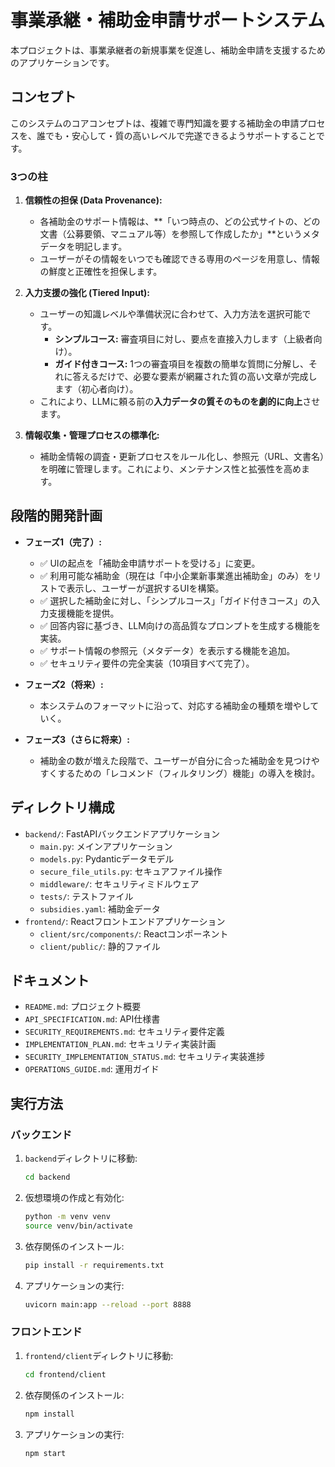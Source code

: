 # 事業承継・補助金申請サポートシステム

本プロジェクトは、事業承継者の新規事業を促進し、補助金申請を支援するためのアプリケーションです。

## コンセプト

このシステムのコアコンセプトは、複雑で専門知識を要する補助金の申請プロセスを、誰でも・安心して・質の高いレベルで完遂できるようサポートすることです。

### 3つの柱

1.  **信頼性の担保 (Data Provenance):**
    *   各補助金のサポート情報は、**「いつ時点の、どの公式サイトの、どの文書（公募要領、マニュアル等）を参照して作成したか」**というメタデータを明記します。
    *   ユーザーがその情報をいつでも確認できる専用のページを用意し、情報の鮮度と正確性を担保します。

2.  **入力支援の強化 (Tiered Input):**
    *   ユーザーの知識レベルや準備状況に合わせて、入力方法を選択可能です。
        *   **シンプルコース:** 審査項目に対し、要点を直接入力します（上級者向け）。
        *   **ガイド付きコース:** 1つの審査項目を複数の簡単な質問に分解し、それに答えるだけで、必要な要素が網羅された質の高い文章が完成します（初心者向け）。
    *   これにより、LLMに頼る前の**入力データの質そのものを劇的に向上**させます。

3.  **情報収集・管理プロセスの標準化:**
    *   補助金情報の調査・更新プロセスをルール化し、参照元（URL、文書名）を明確に管理します。これにより、メンテナンス性と拡張性を高めます。

## 段階的開発計画

*   **フェーズ1（完了）:**
    *   ✅ UIの起点を「補助金申請サポートを受ける」に変更。
    *   ✅ 利用可能な補助金（現在は「中小企業新事業進出補助金」のみ）をリストで表示し、ユーザーが選択するUIを構築。
    *   ✅ 選択した補助金に対し、「シンプルコース」「ガイド付きコース」の入力支援機能を提供。
    *   ✅ 回答内容に基づき、LLM向けの高品質なプロンプトを生成する機能を実装。
    *   ✅ サポート情報の参照元（メタデータ）を表示する機能を追加。
    *   ✅ セキュリティ要件の完全実装（10項目すべて完了）。

*   **フェーズ2（将来）:**
    *   本システムのフォーマットに沿って、対応する補助金の種類を増やしていく。

*   **フェーズ3（さらに将来）:**
    *   補助金の数が増えた段階で、ユーザーが自分に合った補助金を見つけやすくするための「レコメンド（フィルタリング）機能」の導入を検討。

## ディレクトリ構成

- `backend/`: FastAPIバックエンドアプリケーション
  - `main.py`: メインアプリケーション
  - `models.py`: Pydanticデータモデル
  - `secure_file_utils.py`: セキュアファイル操作
  - `middleware/`: セキュリティミドルウェア
  - `tests/`: テストファイル
  - `subsidies.yaml`: 補助金データ
- `frontend/`: Reactフロントエンドアプリケーション
  - `client/src/components/`: Reactコンポーネント
  - `client/public/`: 静的ファイル

## ドキュメント

- `README.md`: プロジェクト概要
- `API_SPECIFICATION.md`: API仕様書
- `SECURITY_REQUIREMENTS.md`: セキュリティ要件定義
- `IMPLEMENTATION_PLAN.md`: セキュリティ実装計画
- `SECURITY_IMPLEMENTATION_STATUS.md`: セキュリティ実装進捗
- `OPERATIONS_GUIDE.md`: 運用ガイド

## 実行方法

### バックエンド

1. `backend`ディレクトリに移動:
   ```sh
   cd backend
   ```
2. 仮想環境の作成と有効化:
   ```sh
   python -m venv venv
   source venv/bin/activate
   ```
3. 依存関係のインストール:
   ```sh
   pip install -r requirements.txt
   ```
4. アプリケーションの実行:
   ```sh
   uvicorn main:app --reload --port 8888
   ```

### フロントエンド

1. `frontend/client`ディレクトリに移動:
   ```sh
   cd frontend/client
   ```
2. 依存関係のインストール:
   ```sh
   npm install
   ```
3. アプリケーションの実行:
   ```sh
   npm start
   ```